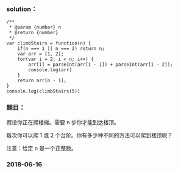 ### solution：
```
/**
 * @param {number} n
 * @return {number}
 */
var climbStairs = function(n) {
	if(n === 1 || n === 2) return n;
	var arr = [1, 2];
	for(var i = 2; i < n; i++) {
		arr[i] = parseInt(arr[i - 1]) + parseInt(arr[i - 2]);
		console.log(arr)
	}
	return arr[n - 1];
}
console.log(climbStairs(5))
```

### 题目：
假设你正在爬楼梯。需要 n 步你才能到达楼顶。

每次你可以爬 1 或 2 个台阶。你有多少种不同的方法可以爬到楼顶呢？

注意：给定 n 是一个正整数。



### 2018-06-16




<br><br><br><br><br><br>

